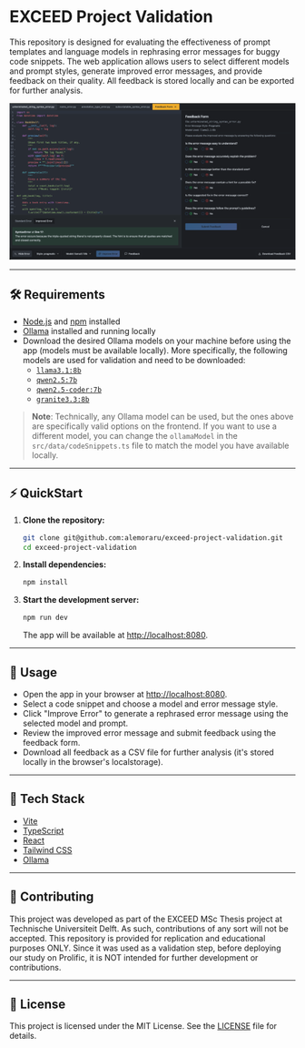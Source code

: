 # EXCEED Project Validation

This repository is designed for evaluating the effectiveness of prompt templates and language models in rephrasing error
messages for buggy code snippets. The web application allows users to select different models and prompt styles,
generate improved error messages, and provide feedback on their quality. All feedback is stored locally and can be
exported for further analysis.

![img.png](public/app-screenshot.png)

---

## 🛠️ Requirements

- [Node.js](https://nodejs.org/) and [npm](https://www.npmjs.com/) installed
- [Ollama](https://ollama.com/) installed and running locally
- Download the desired Ollama models on your machine before using the app (models must be available locally). More
  specifically, the following models are used for validation and need to be downloaded:
    - [`llama3.1:8b`](https://ollama.com/library/llama3.1:8b)
    - [`qwen2.5:7b`](https://ollama.com/library/qwen2.5:7b)
    - [`qwen2.5-coder:7b`](https://ollama.com/library/qwen2.5-coder:7b)
    - [`granite3.3:8b`](https://ollama.com/library/granite3.3:8b)

> **Note**: Technically, any Ollama model can be used, but the ones above are specifically valid options on the
> frontend. If you want to use a different model, you can change the `ollamaModel` in the `src/data/codeSnippets.ts`
> file to match the model you have available locally.

---

## ⚡ QuickStart

1. **Clone the repository:**

   ```sh
   git clone git@github.com:alemoraru/exceed-project-validation.git
   cd exceed-project-validation
   ```

2. **Install dependencies:**

   ```sh
   npm install
   ```

3. **Start the development server:**

   ```sh
   npm run dev
   ```

   The app will be available at [http://localhost:8080](http://localhost:8080).

---

## 🚀 Usage

- Open the app in your browser at [http://localhost:8080](http://localhost:8080).
- Select a code snippet and choose a model and error message style.
- Click "Improve Error" to generate a rephrased error message using the selected model and prompt.
- Review the improved error message and submit feedback using the feedback form.
- Download all feedback as a CSV file for further analysis (it's stored locally in the browser's localstorage).

---

## 🧩 Tech Stack

- [Vite](https://vitejs.dev/)
- [TypeScript](https://www.typescriptlang.org/)
- [React](https://reactjs.org/)
- [Tailwind CSS](https://tailwindcss.com/)
- [Ollama](https://ollama.com/)

---

## 🤝 Contributing

This project was developed as part of the EXCEED MSc Thesis project at Technische Universiteit Delft. As such,
contributions of any sort will not be accepted. This repository is provided for replication and educational purposes
ONLY. Since it was used as a validation step, before deploying our study on Prolific, it is NOT intended for further
development or contributions.

---

## 📄 License

This project is licensed under the MIT License. See the [LICENSE](LICENSE) file for details.
